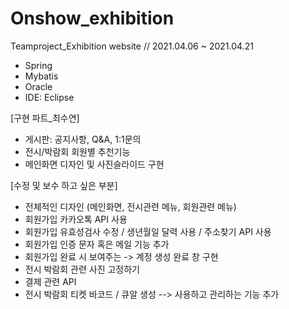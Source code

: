# Onshow_exhibition
Teamproject_Exhibition website //
2021.04.06 ~ 2021.04.21
- Spring
- Mybatis
- Oracle
- IDE: Eclipse


[구현 파트_최수연]
- 게시판: 공지사항, Q&A, 1:1문의
- 전시/박람회 회원별 추천기능
- 메인화면 디자인 및 사진슬라이드 구현

[수정 및 보수 하고 싶은 부분]
- 전체적인 디자인 (메인화면, 전시관련 메뉴, 회원관련 메뉴)
- 회원가입 카카오톡 API 사용
- 회원가입 유효성검사 수정 / 생년월일 달력 사용 / 주소찾기 API 사용
- 회원가입 인증 문자 혹은 메일 기능 추가
- 회원가입 완료 시 보여주는 -> 계정 생성 완료 창 구현
- 전시 박람회 관련 사진 고정하기
- 결제 관련 API
- 전시 박람회 티켓 바코드 / 큐알 생성 --> 사용하고 관리하는 기능 추가

